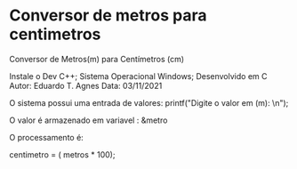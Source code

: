 # Conversor de metros para centimetros
Conversor de Metros(m) para Centímetros (cm)  

Instale o Dev C++;
Sistema Operacional Windows;
Desenvolvido em C
Autor: Eduardo T. Agnes
Data: 03/11/2021

O sistema possui uma entrada de valores:
  printf("Digite o valor em (m): \n");
  
 O valor é armazenado em variavel : &metro
 
 O processamento é:
 
 centimetro = ( metros * 100);
 
 
